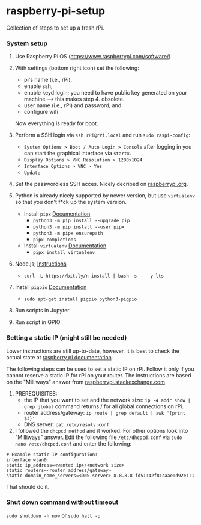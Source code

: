 # raspberry-pi-setup

Collection of steps to set up a fresh rPi.

### System setup

1. Use Raspberry Pi OS (https://www.raspberrypi.com/software/)
2. With settings (bottom right icon) set the following:
    - pi's name (i.e., rPi),
    - enable ssh,
    - enable keyd login; you need to have public key generated on your machine --> this makes step 4. obsolete.
    - user name (i.e., rPi) and password, and
    - configure wifi

   Now everything is ready for boot. 

3. Perform a SSH login via `ssh rPi@rPi.local` and run `sudo raspi-config`:
	 - `System Options > Boot / Auto Login > Console` after logging in you can start the graphical interface via `startx`.
	 - `Display Options > VNC Resolution > 1280x1024`
	 - `Interface Options > VNC > Yes`
	 - `Update`
	 
4. Set the passwordless SSH acces. Nicely decribed on [raspberrypi.org](https://www.raspberrypi.com/documentation/computers/remote-access.html#passwordless-ssh-access).

5. Python is already nicely supported by newer version, but use `virtualenv` so that you don't f*ck up the system version.
	- Install `pipx` [Documentation](https://pypa.github.io/pipx/)
		- `python3 -m pip install --upgrade pip`
		- `python3 -m pip install --user pipx`
		- `python3 -m pipx ensurepath`
		- `pipx completions`
	- Install `virtualenv` [Documentation](https://virtualenv.pypa.io/)
		- `pipx install virtualenv`
		
6. Node.js; [Instructions](https://github.com/mklement0/n-install)
	- `curl -L https://bit.ly/n-install | bash -s -- -y lts`

7. Install `pigpio` [Documentation](https://abyz.me.uk/rpi/pigpio/download.html)
	- `sudo apt-get install pigpio python3-pigpio`

8. Run scripts in Jupyter

9. Run script in GPIO

### Setting a static IP (might still be needed)

Lower instructions are still up-to-date, however, it is best to check the actual state at [raspberry pi documentation](https://www.raspberrypi.com/documentation/computers/configuration.html#the-dhcp-daemon).

The following steps can be used to set a static IP on rPi. Follow it only if you cannot reserve a static IP for rPi on your router. The instructions are based on the "Milliways" answer from [raspberrypi.stackexchange.com](https://raspberrypi.stackexchange.com/a/74428/52236)
1. PREREQUISITES:
     - the IP that you want to set and the network size: `ip -4 addr show | grep global` command returns <current ip>/<network size> for all global connections on rPi.
     - router address/gateway: `ip route | grep default | awk '{print $3}'`
     - DNS server: `cat /etc/resolv.conf`
2. I followed the `dhcpcd method` and it worked. For other options look into "Milliways" answer.
Edit the following file `/etc/dhcpcd.conf` via `sudo nano /etc/dhcpcd.conf` and enter the following:
```
# Example static IP configuration:
interface wlan0
static ip_address=<wanted ip>/<network size>
static routers=<router address/gateway>
static domain_name_servers=<DNS server> 8.8.8.8 fd51:42f8:caae:d92e::1
```
That should do it.

### Shut down command without timeout

`sudo shutdown -h now` or `sudo halt -p`
